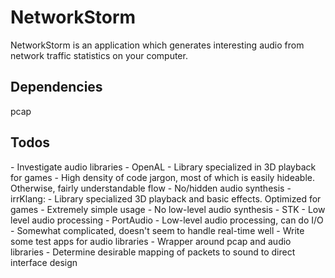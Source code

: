 <h1>NetworkStorm</h1>
<p>NetworkStorm is an application which generates interesting audio from network traffic statistics on your computer.</p>

<h2> Dependencies </h2>
pcap

<h2>Todos</h2>
- Investigate audio libraries
    - OpenAL
        - Library specialized in 3D playback for games
        - High density of code jargon, most of which is easily hideable. 
          Otherwise, fairly understandable flow
        - No/hidden audio synthesis
    - irrKlang:
        - Library specialized 3D playback and basic effects. Optimized for games
        - Extremely simple usage
        - No low-level audio synthesis
    - STK
        - Low level audio processing
    - PortAudio
        - Low-level audio processing, can do I/O
        - Somewhat complicated, doesn't seem to handle real-time well
- Write some test apps for audio libraries
- Wrapper around pcap and audio libraries
- Determine desirable mapping of packets to sound to direct interface design
